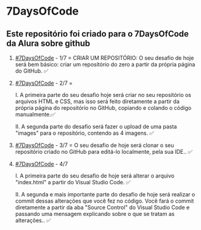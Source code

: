 # 7DaysOfCode
## Este repositório foi criado para o 7DaysOfCode da Alura sobre github
  1. [#7DaysOfCode](https://7daysofcode.io/matricula/html-css) - 1/7 = CRIAR UM REPOSITÓRIO: O seu desafio de hoje será bem básico: criar um repositório do zero a partir da própria página do GitHub. ✅
  
  
  
  2. [#7DaysOfCode](https://7daysofcode.io/matricula/html-css) - 2/7 =    
          
       I. A primeira parte do seu desafio hoje será criar no seu repositório os arquivos HTML e CSS, mas isso será feito diretamente a partir da própria página do  repositório no GitHub, copiando e colando o código manualmente.✅
   
      II. A segunda parte do desafio será fazer o upload de uma pasta "images" para o repositório, contendo as 4 imagens. ✅

  3. [#7DaysOfCode](https://7daysofcode.io/matricula/html-css) - 3/7 = O seu desafio de hoje será clonar o seu repositório criado no GitHub para editá-lo localmente, pela sua IDE.. ✅  
  
  
  4. [#7DaysOfCode](https://7daysofcode.io/matricula/html-css) - 4/7
  
      I. A primeira parte do seu desafio de hoje será alterar o arquivo "index.html" a partir do Visual Studio Code. ✅
       
      II. A segunda e mais importante parte do desafio de hoje será realizar o commit dessas alterações que você fez no código. Você fará o commit diretamente a partir da aba "Source Control" do Visual Studio Code e passando uma mensagem explicando sobre o que se tratam as alterações.. ✅

